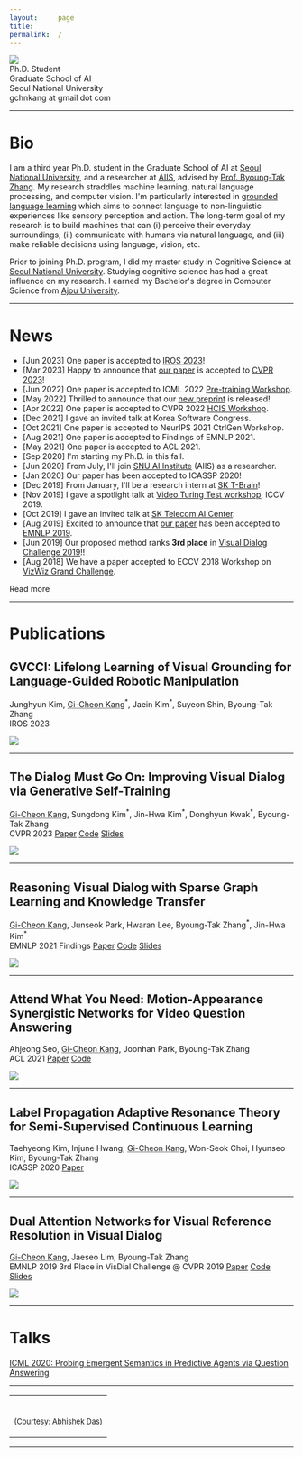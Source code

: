 ```yaml
---
layout:     page
title:
permalink:  /
---
```


<div class="row">
    <div class="col-sm-6 col-xs-12">
        <img src="/img/profile_new.jpg">
    </div>
    <div class="col-sm-6 col-xs-12" style="margin-bottom: 0;">
        Ph.D. Student<br>
        Graduate School of AI<br>
        Seoul National University<br>
        gchnkang at gmail dot com
    </div>
</div>
<hr>


<a name="/bio"></a>

# Bio

I am a third year Ph.D. student in the Graduate School of AI at [Seoul National University][1], and a researcher at [AIIS][2], advised by [Prof. Byoung-Tak Zhang][3]. My research straddles machine learning, natural language processing, and computer vision. I'm particularly interested in [grounded language learning][4] which aims to connect language to non-linguistic experiences like sensory perception and action. The long-term goal of my research is to build machines that can (i) perceive their everyday surroundings, (ii) communicate with humans via natural language, and (iii) make reliable decisions using language, vision, etc.    

Prior to joining Ph.D. program, I did my master study in Cognitive Science at [Seoul National University][1]. Studying cognitive science has had a great influence on my research. I earned my Bachelor's degree in Computer Science from [Ajou University][5].

---

<a name="/news"></a>

# News

- [Jun 2023] One paper is accepted to <a href="https://ieee-iros.org">IROS 2023</a>!
- [Mar 2023] Happy to announce that <a href="https://arxiv.org/abs/2205.12502">our paper</a> is accepted to <a href="https://cvpr2023.thecvf.com">CVPR 2023</a>!
- [Jun 2022] One paper is accepted to ICML 2022 <a href="[https://sites.google.com/nycu.edu.tw/hcis/home](https://pretraining.github.io)">Pre-training Workshop</a>.
- [May 2022] Thrilled to announce that our <a href="https://arxiv.org/abs/2205.12502">new preprint</a> is released!
- [Apr 2022] One paper is accepted to CVPR 2022 <a href="https://sites.google.com/nycu.edu.tw/hcis/home">HCIS Workshop</a>.
- [Dec 2021] I gave an invited talk at Korea Software Congress.
- [Oct 2021] One paper is accepted to NeurIPS 2021 CtrlGen Workshop.
- [Aug 2021] One paper is accepted to Findings of EMNLP 2021.
- [May 2021] One paper is accepted to ACL 2021.
- [Sep 2020] I'm starting my Ph.D. in this fall.
- [Jun 2020] From July, I'll join <a href="https://aiis.snu.ac.kr">SNU AI Institute</a> (AIIS) as a researcher.
- [Jan 2020] Our paper has been accepted to ICASSP 2020!
- [Dec 2019] From January, I'll be a research intern at <a href="https://www.skt.ai">SK T-Brain</a>!
- [Nov 2019] I gave a spotlight talk at <a href="https://videoturingtest.github.io">Video Turing Test workshop</a>, ICCV 2019.
- [Oct 2019] I gave an invited talk at <a href="https://www.skt.ai">SK Telecom AI Center</a>.
- [Aug 2019] Excited to announce that <a href="https://arxiv.org/abs/1902.09368">our paper</a> has been accepted to <a href="https://www.emnlp-ijcnlp2019.org/">EMNLP 2019</a>.
- [Jun 2019] Our proposed method ranks <b>3rd place</b> in <a href="https://visualdialog.org/challenge/2019">Visual Dialog Challenge 2019</a>!!
- [Aug 2018] We have a paper accepted to ECCV 2018 Workshop on <a href="http://vizwiz.org/workshop/">VizWiz Grand Challenge</a>.

<div id="read-more-button">
    <a nohref>Read more</a>
</div>

<hr>


<a name="/publications"></a>

# Publications

<a name="/gvcci"></a>
<h2 class="pubt">GVCCI: Lifelong Learning of Visual Grounding for Language-Guided Robotic Manipulation</h2>
<p class="pubd">
    <span class="authors">Junghyun Kim, <u style="text-decoration-color: #0000008f;"><span class="fw-550">Gi-Cheon Kang</span></u><sup>*</sup>, Jaein Kim<sup>*</sup>, Suyeon Shin, Byoung-Tak Zhang</span><br>
    <span class="conf">IROS 2023</span>
</p>
<img src="/img/gvcci_overview.png">
<hr>

<a name="/gst"></a>
<h2 class="pubt">The Dialog Must Go On: Improving Visual Dialog via Generative Self-Training</h2>
<p class="pubd">
    <span class="authors"><u style="text-decoration-color: #0000008f;"><span class="fw-550">Gi-Cheon Kang</span></u>, Sungdong Kim<sup>*</sup>, Jin-Hwa Kim<sup>*</sup>, Donghyun Kwak<sup>*</sup>, Byoung-Tak Zhang</span><br>
    <span class="conf">CVPR 2023</span>
    <span class="links">
        <a target="_blank" href="https://arxiv.org/abs/2205.12502">Paper</a>
        <a target="_blank" href="https://github.com/gicheonkang/gst-visdial">Code</a>
        <a target="_blank" href="https://docs.google.com/viewer?url=https://raw.githubusercontent.com/gicheonkang/gicheonkang.github.io/master/docs/GST-23-slide.pdf">Slides</a>
    </span>
</p>
<img src="/img/gst_overview.gif">
<hr>

<a name="/sglkt"></a>
<h2 class="pubt">Reasoning Visual Dialog with Sparse Graph Learning and Knowledge Transfer</h2>
<p class="pubd">
    <span class="authors"><u style="text-decoration-color: #0000008f;"><span class="fw-550">Gi-Cheon Kang</span></u>, Junseok Park, Hwaran Lee, Byoung-Tak Zhang<sup>*</sup>, Jin-Hwa Kim<sup>*</sup></span><br>
    <span class="conf">EMNLP 2021 Findings</span>
    <span class="links">
        <a target="_blank" href="https://arxiv.org/abs/2004.06698">Paper</a>
        <a target="_blank" href="https://github.com/gicheonkang/sglkt-visdial">Code</a>
        <a target="_blank" href="https://docs.google.com/viewer?url=https://raw.githubusercontent.com/gicheonkang/gicheonkang.github.io/master/docs/SGLKT-21-slide.pdf">Slides</a>
    </span>
</p>
<img src="/img/sglkt_overview.png">
<hr>

<a name="/masn"></a>
<h2 class="pubt">Attend What You Need: Motion-Appearance Synergistic Networks for Video Question Answering</h2>
<p class="pubd">
    <span class="authors">Ahjeong Seo, <u style="text-decoration-color: #0000008f;"><span class="fw-550">Gi-Cheon Kang</span></u>, Joonhan Park, Byoung-Tak Zhang</span><br>
    <span class="conf">ACL 2021</span>
    <span class="links">
        <a target="_blank" href="https://aclanthology.org/2021.acl-long.481">Paper</a>
        <a target="_blank" href="https://github.com/ahjeongseo/MASN-pytorch">Code</a>
    </span>
</p>
<img src="/img/masn_overview.png">
<hr>

<a name="/lpart"></a>
<h2 class="pubt">Label Propagation Adaptive Resonance Theory for Semi-Supervised Continuous Learning</h2>
<p class="pubd">
    <span class="authors">Taehyeong Kim, Injune Hwang, <u style="text-decoration-color: #0000008f;"><span class="fw-550">Gi-Cheon Kang</span></u>, Won-Seok Choi, Hyunseo Kim, Byoung-Tak Zhang</span><br>
    <span class="conf">ICASSP 2020</span>
    <span class="links">
        <a target="_blank" href="https://ieeexplore.ieee.org/document/9054655">Paper</a>
    </span>
</p>
<img src="/img/lpart_overview.png">
<hr>

<a name="/dan"></a>
<h2 class="pubt">Dual Attention Networks for Visual Reference Resolution in Visual Dialog</h2>
<p class="pubd">
    <span class="authors"><u style="text-decoration-color: #0000008f;"><span class="fw-550">Gi-Cheon Kang</span></u>, Jaeseo Lim, Byoung-Tak Zhang</span><br>
    <span class="conf">EMNLP 2019</span>
    <span class="conf">3rd Place in VisDial Challenge @ CVPR 2019</span>
    <span class="links">
        <a target="_blank" href="https://www.aclweb.org/anthology/D19-1209">Paper</a>
        <a target="_blank" href="https://github.com/gicheonkang/DAN-VisDial">Code</a>
        <a target="_blank" href="https://docs.google.com/viewer?url=https://raw.githubusercontent.com/gicheonkang/gicheonkang.github.io/master/files/DAN-19-slide.pdf">Slides</a>        
    </span>
</p>
<img src="/img/dan_overview.jpg">
<hr>


<a name="/talks"></a>

# Talks

<div class="row">
    <div class="col-xs-12">
        <div class="talkt">
            <a target="_blank" href="https://slideslive.com/38928261/probing-emergent-semantics-in-predictive-agents-via-question-answering">
                ICML 2020: Probing Emergent Semantics in Predictive Agents via Question Answering
            </a>
        </div>
    </div>
</div>
<hr>

<table width="100%" align="center" border="0" cellspacing="0" cellpadding="20">
    <tr>
      <td>
        <br>
        <p align="right"><font size="2">
          <a href="https://abhishekdas.com/">(Courtesy: Abhishek Das)</a>
          <!-- <a href="http://www.cs.berkeley.edu/~barron/"> this website</a> -->
          </font>
        </p>
      </td>
    </tr>
</table>

<script src="/js/jquery.min.js"></script>
<script type="text/javascript">
    $('ul:gt(0) li:gt(12)').hide();
    $('#read-more-button > a').click(function() {
        $('ul:gt(0) li:gt(12)').show();
        $('#read-more-button').hide();
    });
</script>

---

[1]: //http://en.snu.ac.kr
[2]: //https://aiis.snu.ac.kr/eng/
[3]: //https://bi.snu.ac.kr/~btzhang/
[4]: //https://gicheonkang.com
[5]: //http://www.ajou.ac.kr/en/